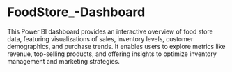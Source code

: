 # FoodStore_-Dashboard
This Power BI dashboard provides an interactive overview of food store data, featuring visualizations of sales, inventory levels, customer demographics, and purchase trends. It enables users to explore metrics like revenue, top-selling products, and offering insights to optimize inventory management and marketing strategies.

